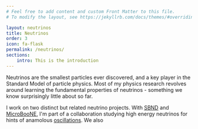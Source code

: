 ```yaml
---
# Feel free to add content and custom Front Matter to this file.
# To modify the layout, see https://jekyllrb.com/docs/themes/#overriding-theme-defaults

layout: neutrinos
title: Neutrinos
order: 3
icon: fa-flask
permalink: /neutrinos/
sections:
    intro: This is the introduction
---
```



<p>Neutrinos are the smallest particles ever discovered, and a key player in the Standard Model of particle physics.  Most of my physics research revolves around learning the fundamental properties of neutrinos - something we know surprisingly little about so far. </p>

<p>I work on two distinct but related neutrino projects.  With <a href="/http://sbn-nd.fnal.gov/">SBND</a> and <a href="https://microboone-exp.fnal.gov/">MicroBooNE</a>, I'm part of a collaboration studying high energy neutrinos for hints of anamolous <a href="https://en.wikipedia.org/wiki/Neutrino_oscillation">oscillations</a>.  We also </p>